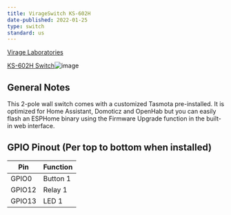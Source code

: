 ```yaml
---
title: VirageSwitch KS-602H
date-published: 2022-01-25
type: switch
standard: us
---
```


[Virage Laboratories](https://www.viragelabs.com)

[KS-602H Switch](https://www.viragelabs.com/product/virageswitch/)![image](/virage_labs_KS-602H.jpg)

## General Notes

This 2-pole wall switch comes with a customized Tasmota pre-installed.  It is optimized for Home Assistant, Domoticz and OpenHab but you can easily flash an ESPHome binary using the Firmware Upgrade function in the built-in web interface. 

## GPIO Pinout (Per top to bottom when installed)

| Pin    | Function                                  |
| ------ | ----------------------------------------- |
| GPIO0  | Button 1                                  |
| GPIO12 | Relay 1                                   |
| GPIO13 | LED 1                                     |
